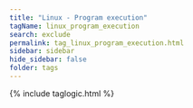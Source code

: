```yaml
---
title: "Linux - Program execution"
tagName: linux_program_execution
search: exclude
permalink: tag_linux_program_execution.html
sidebar: sidebar
hide_sidebar: false
folder: tags
---
```


{% include taglogic.html %}
